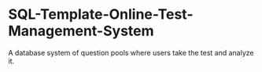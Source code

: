 # SQL-Template-Online-Test-Management-System
A database system of question pools where users take the test and analyze it.
